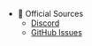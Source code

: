 - :link: Official Sources
  - [Discord](https://discord.gg/resonite)
  - [GitHub Issues](https://github.com/Yellow-Dog-Man/Resonite-Issues/issues)
  <!-- - Will be added back once articles in that language are available -->
<!-- - :globe_with_meridians: Language
  - [:uk: English](/)
  - [:jp: 日本語](/jp/)
  - [:kr: 한국인](/kr/)
  - [:cn: 简体中文](/zh-tw/)
  - [:cn: 中國人](/zh-cn/) -->
